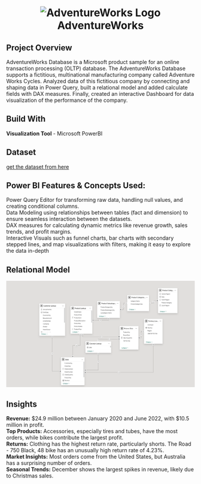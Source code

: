 <h1 id="top" align="center"> <img src="https://user-images.githubusercontent.com/55101825/127707951-a6566f0d-7e4e-459c-a9c4-84604b7385ba.png" alt="AdventureWorks Logo" width="115"> AdventureWorks </h1>

## Project Overview
AdventureWorks Database is a Microsoft product sample for an online transaction processing (OLTP) database. The AdventureWorks Database supports a fictitious, multinational manufacturing company called Adventure Works Cycles. Analyzed data of this fictitious company by connecting and shaping data in Power Query, built a relational model and added 
calculate fields with DAX measures. Finally, created an interactive Dashboard for data visualization of the performance of the company.

## Build With
**Visualization Tool** - Microsoft PowerBI

## Dataset
[get the dataset from here](https://www.kaggle.com/datasets/samolkin/adventure-works-sales?select=AdventureWorks+Calendar+Lookup.csv)

## Power BI Features & Concepts Used:
Power Query Editor for transforming raw data, handling null values, and creating conditional columns.<br>
Data Modeling using relationships between tables (fact and dimension) to ensure seamless interaction between the datasets.<br>
DAX measures for calculating dynamic metrics like revenue growth, sales trends, and profit margins.<br>
Interactive Visuals such as funnel charts, bar charts with secondary stepped lines, and map visualizations with filters, making it easy to explore the data in-depth

## Relational Model
![Image](https://github.com/renukadhule/Adventure_Works_PowerBI_Analysis/blob/main/Modelling.png)


## Insights
**Revenue:** $24.9 million between January 2020 and June 2022, with $10.5 million in profit.<br>
**Top Products:** Accessories, especially tires and tubes, have the most orders, while bikes contribute the largest profit.<br>
**Returns:** Clothing has the highest return rate, particularly shorts. The Road - 750 Black, 48 bike has an unusually high return rate of 4.23%.<br>
**Market Insights:** Most orders come from the United States, but Australia has a surprising number of orders.<br>
**Seasonal Trends:** December shows the largest spikes in revenue, likely due to Christmas sales.<br>

